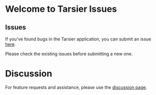 # Welcome to Tarsier Issues

## Issues

If you've found bugs in the Tarsier application, you can submit an issue [here](https://github.com/TarsierApp/issues/issues).

Please check the existing issues before submitting a new one.


# Discussion
For feature requests and assistance, please use the [discussion page](https://github.com/TarsierApp/issues/discussions).
